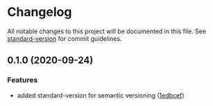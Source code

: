 # Changelog

All notable changes to this project will be documented in this file. See [standard-version](https://github.com/conventional-changelog/standard-version) for commit guidelines.

## 0.1.0 (2020-09-24)


### Features

* added standard-version for semantic versioning ([1edbcef](https://github.com/szai0103/vue-hello-world/commit/1edbcef3ced727490f5593aa71fe9cb7282343e0))
